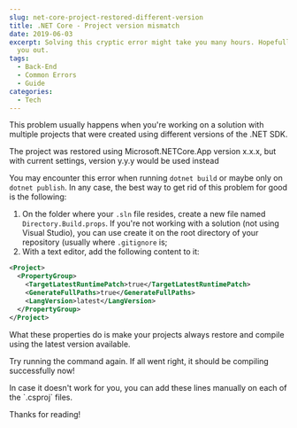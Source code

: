 ```yaml
---
slug: net-core-project-restored-different-version
title: .NET Core - Project version mismatch
date: 2019-06-03
excerpt: Solving this cryptic error might take you many hours. Hopefully this will help
  you out.
tags:
  - Back-End
  - Common Errors
  - Guide
categories:
  - Tech
---
```


<script context="module">
  import CodeBlock from "$lib/components/molecules/CodeBlock.svelte";
  import Callout from "$lib/components/molecules/Callout.svelte";
  import SparklingHighlight from "$lib/components/molecules/SparklingHighlight.svelte";

  import { getSrcsetFromImport } from "$lib/utils/functions";
  import CoverImage from './cover.jpg?width=1600&format=avif;webp;png;jpg&meta&imagetools';

  metadata.coverImage = getSrcsetFromImport(CoverImage);
</script>

This problem usually happens when you're working on a solution with multiple projects that were created using different versions of the .NET SDK.

<Callout type="error">
  The project was restored using Microsoft.NETCore.App version x.x.x, but with current settings, version y.y.y would be used instead
</Callout>

You may encounter this error when running `dotnet build` or maybe only on `dotnet publish`. In any case, the best way to get rid of this problem for good is the following:

1. On the folder where your `.sln` file resides, create a new file named `Directory.Build.props`. If you're not working with a solution (not using Visual Studio), you can use create it on the root directory of your repository (usually where `.gitignore` is;
2. With a text editor, add the following content to it:

<CodeBlock lang="xml" filename="Directory.Build.props">

```xml
<Project>
  <PropertyGroup>
    <TargetLatestRuntimePatch>true</TargetLatestRuntimePatch>
    <GenerateFullPaths>true</GenerateFullPaths>
    <LangVersion>latest</LangVersion>
  </PropertyGroup>
</Project>
```

</CodeBlock>

What these properties do is make your projects always restore and compile using the latest version available.

Try running the command again. If all went right, it should be compiling successfully now!

<Callout type="info">
  In case it doesn't work for you, you can add these lines manually on each of the `.csproj` files.
</Callout>

Thanks for reading!
